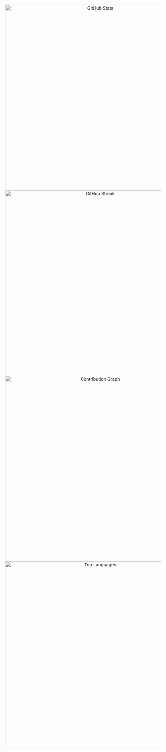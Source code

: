 <p align="center">
  <img src="https://github-readme-stats-theta-six-27.vercel.app/api?username=eldin90&count_private=true&show_icons=true&theme=radical&hide_border=true" alt="GitHub Stats" width="600"/>
  <br>
  <img src="https://github-readme-streak-stats-six-rosy.vercel.app?user=eldin90&theme=radical&hide_border=true&date_format=[Y-m-d]" alt="GitHub Streak" width="600"/>
  <br>
  <img src="https://github-readme-activity-graph.vercel.app/graph?username=eldin90&theme=redical&hide_border=true" alt="Contribution Graph" width="600"/>
  <br>
  <img src="https://github-readme-stats-theta-six-27.vercel.app/api/top-langs/?username=eldin90&layout=compact&langs_count=10&theme=radical&hide_border=true" alt="Top Languages" width="600"/>
</p>
